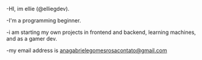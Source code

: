 -HI, im ellie (@elliegdev).

-I'm a programming beginner.

-i am starting my own projects in frontend and backend, learning machines, and as a gamer dev.

-my email address is anagabrielegomesrosacontato@gmail.com
